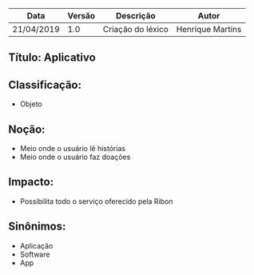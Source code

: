 | Data | Versão | Descrição | Autor |
|---|---|---|---|
| 21/04/2019 | 1.0 | Criação do léxico  | Henrique Martins |

## Título: Aplicativo

## Classificação:

- Objeto

## Noção:

- Meio onde o usuário lê histórias
- Meio onde o usuário faz doações

## Impacto:

- Possibilita todo o serviço oferecido pela Ribon

## Sinônimos:

- Aplicação
- Software
- App

